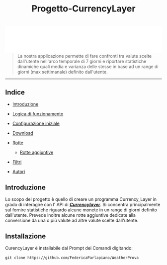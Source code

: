 <h1 align="center"> Progetto-CurrencyLayer</h1>
<h1 align="center"> <img src="currencylayer_logo.png"
  width=auto
  height=auto
  style="float:left;"> 
      </h1>
      
>La nostra applicazione permette di fare  confronti tra valute scelte dall'utente nell'arco temporale di 7 giorni e riportare statistiche dinamiche quali media e varianza delle stesse in base ad un range di giorni (max settimanale) definito dall'utente.
  ***
  
  ## Indice
  * [Introduzione](#introduzione)

  * [Logica di funzionamento](#logica-di-funzionamento)

  * [Configurazione iniziale](#configurazione-iniziale)

  * [Download](#download)

  * [Rotte](#rotte)
     * [Rotte aggiuntive](#rotte-aggiuntive)

  * [Filtri](#filtri)

  * [Autori](#autori)


  ## Introduzione
  <a align="center">Lo scopo del progetto è quello di creare un programma Currency_Layer in grado di interagire con l' API di  _***<a href="https://currencylayer.com/"        target="_blank">Currencylayer***_</a>.
  Si concentra principalmente sul fornire statistiche riguardo alcune monete in un range di giorni definito dall'utente. 
  Prevede inoltre alcune rotte aggiuntive dedicate alla conversione da una o più valute ad altre valute  scelte dall'utente.</a>
  
  ## Installazione
  <a align="central">CurencyLayer è installabile dal Prompt dei Comandi digitando:  
   ```
   git clone https://github.com/FedericaParlapiano/WeatherProva 
   ```
  </a>

  


